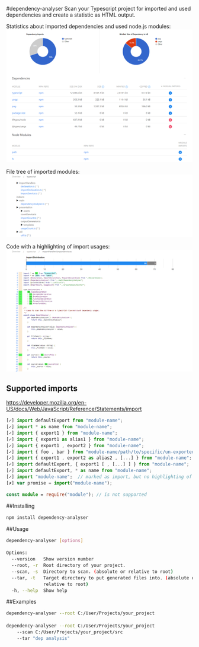 #dependency-analyser
Scan your Typescript project for imported and used dependencies and create a statistic as HTML output.

Statistics about imported dependencies and used node.js modules:
![Overview Screenshot](./docs/assets/overview.png)

File tree of imported modules:
![Module Screenshot](./docs/assets/module.png)

Code with a highlighting of import usages:
![Code Screenshot](./docs/assets/code.png)

## Supported imports
https://developer.mozilla.org/en-US/docs/Web/JavaScript/Reference/Statements/import
```typescript
[✓] import defaultExport from "module-name";
[✓] import * as name from "module-name";
[✓] import { export1 } from "module-name";
[✓] import { export1 as alias1 } from "module-name";
[✓] import { export1 , export2 } from "module-name"; 
[✓] import { foo , bar } from "module-name/path/to/specific/un-exported/file";
[✓] import { export1 , export2 as alias2 , [...] } from "module-name";
[✓] import defaultExport, { export1 [ , [...] ] } from "module-name";
[✓] import defaultExport, * as name from "module-name";
[✓] import "module-name";  // marked as import, but no highlighting of usages
[✗] var promise = import("module-name");
```
```typescript
const module = require("module"); // is not supported
```

##Installing
```bash
npm install dependency-analyser
```

##Usage
```bash
dependency-analyser [options]

Options:
  --version   Show version number                                      [boolean]
  --root, -r  Root directory of your project.                           [string]
  --scan, -s  Directory to scan. (absolute or relative to root)         [string]
  --tar, -t   Target directory to put generated files into. (absolute or
              relative to root)                                         [string]
  -h, --help  Show help                                                [boolean]
```

##Examples
```bash
dependency-analyser --root C:/User/Projects/your_project

dependency-analyser --root C:/User/Projects/your_project
    --scan C:/User/Projects/your_project/src
    --tar "dep analysis"
```